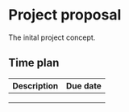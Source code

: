 # Project proposal

The inital project concept.

## Time plan

| Description | Due date |
| ----------- | -------- |
|             |          |
|             |          |
|             |          |
